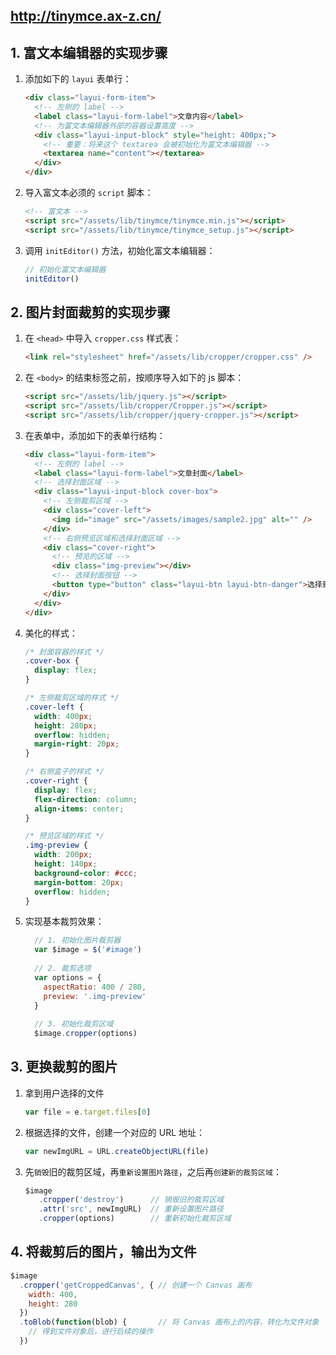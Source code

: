 ## http://tinymce.ax-z.cn/
## 1. 富文本编辑器的实现步骤

1. 添加如下的 `layui` 表单行：

   ```html
   <div class="layui-form-item">
     <!-- 左侧的 label -->
     <label class="layui-form-label">文章内容</label>
     <!-- 为富文本编辑器外部的容器设置高度 -->
     <div class="layui-input-block" style="height: 400px;">
       <!-- 重要：将来这个 textarea 会被初始化为富文本编辑器 -->
       <textarea name="content"></textarea>
     </div>
   </div>
   ```

2. 导入富文本必须的 `script` 脚本：

   ```html
   <!-- 富文本 -->
   <script src="/assets/lib/tinymce/tinymce.min.js"></script>
   <script src="/assets/lib/tinymce/tinymce_setup.js"></script>
   ```

3. 调用 `initEditor()` 方法，初始化富文本编辑器：

   ```js
   // 初始化富文本编辑器
   initEditor()
   ```

   

## 2. 图片封面裁剪的实现步骤

1. 在 `<head>` 中导入 `cropper.css` 样式表：

   ```html
   <link rel="stylesheet" href="/assets/lib/cropper/cropper.css" />
   ```

2. 在 `<body>` 的结束标签之前，按顺序导入如下的 js 脚本：

   ```html
   <script src="/assets/lib/jquery.js"></script>
   <script src="/assets/lib/cropper/Cropper.js"></script>
   <script src="/assets/lib/cropper/jquery-cropper.js"></script>
   ```

3. 在表单中，添加如下的表单行结构：

   ```html
   <div class="layui-form-item">
     <!-- 左侧的 label -->
     <label class="layui-form-label">文章封面</label>
     <!-- 选择封面区域 -->
     <div class="layui-input-block cover-box">
       <!-- 左侧裁剪区域 -->
       <div class="cover-left">
         <img id="image" src="/assets/images/sample2.jpg" alt="" />
       </div>
       <!-- 右侧预览区域和选择封面区域 -->
       <div class="cover-right">
         <!-- 预览的区域 -->
         <div class="img-preview"></div>
         <!-- 选择封面按钮 -->
         <button type="button" class="layui-btn layui-btn-danger">选择封面</button>
       </div>
     </div>
   </div>
   ```

4. 美化的样式：

   ```css
   /* 封面容器的样式 */
   .cover-box {
     display: flex;
   }
   
   /* 左侧裁剪区域的样式 */
   .cover-left {
     width: 400px;
     height: 280px;
     overflow: hidden;
     margin-right: 20px;
   }
   
   /* 右侧盒子的样式 */
   .cover-right {
     display: flex;
     flex-direction: column;
     align-items: center;
   }
   
   /* 预览区域的样式 */
   .img-preview {
     width: 200px;
     height: 140px;
     background-color: #ccc;
     margin-bottom: 20px;
     overflow: hidden;
   }
   ```

5. 实现基本裁剪效果：

   ```js
     // 1. 初始化图片裁剪器
     var $image = $('#image')
     
     // 2. 裁剪选项
     var options = {
       aspectRatio: 400 / 280,
       preview: '.img-preview'
     }
     
     // 3. 初始化裁剪区域
     $image.cropper(options)
   ```



## 3. 更换裁剪的图片

1. 拿到用户选择的文件

   ```js
   var file = e.target.files[0]
   ```

2. 根据选择的文件，创建一个对应的 URL 地址：

   ```js
   var newImgURL = URL.createObjectURL(file)
   ```

3. 先`销毁`旧的裁剪区域，再`重新设置图片路径`，之后再`创建新的裁剪区域`：

   ```js
   $image
      .cropper('destroy')      // 销毁旧的裁剪区域
      .attr('src', newImgURL)  // 重新设置图片路径
      .cropper(options)        // 重新初始化裁剪区域
   ```




## 4. 将裁剪后的图片，输出为文件

```js
$image
  .cropper('getCroppedCanvas', { // 创建一个 Canvas 画布
    width: 400,
    height: 280
  })
  .toBlob(function(blob) {       // 将 Canvas 画布上的内容，转化为文件对象
    // 得到文件对象后，进行后续的操作
  })
```

